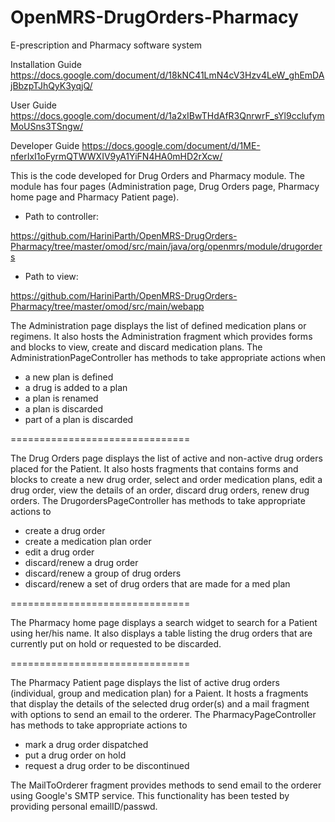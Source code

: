 # OpenMRS-DrugOrders-Pharmacy
E-prescription and Pharmacy software system

Installation Guide
https://docs.google.com/document/d/18kNC41LmN4cV3Hzv4LeW_ghEmDAjBbzpTJhQyK3yqjQ/

User Guide
https://docs.google.com/document/d/1a2xIBwTHdAfR3QnrwrF_sYl9cclufymMoUSns3TSngw/

Developer Guide
https://docs.google.com/document/d/1ME-nferIxI1oFyrmQTWWXIV9yA1YiFN4HA0mHD2rXcw/


This is the code developed for Drug Orders and Pharmacy module.
The module has four pages (Administration page, Drug Orders page, Pharmacy home page and Pharmacy Patient page).

- Path to controller: 

https://github.com/HariniParth/OpenMRS-DrugOrders-Pharmacy/tree/master/omod/src/main/java/org/openmrs/module/drugorders

- Path to view: 

https://github.com/HariniParth/OpenMRS-DrugOrders-Pharmacy/tree/master/omod/src/main/webapp


The Administration page displays the list of defined medication plans or regimens.
It also hosts the Administration fragment which provides forms and blocks to view, create and discard medication plans.
The AdministrationPageController has methods to take appropriate actions when 
 - a new plan is defined
 - a drug is added to a plan
 - a plan is renamed
 - a plan is discarded
 - part of a plan is discarded
 
 ===============================
 
The Drug Orders page displays the list of active and non-active drug orders placed for the Patient.
It also hosts fragments that contains forms and blocks to create a new drug order, select and order medication plans, edit a drug order, view the details of an order, discard drug orders, renew drug orders.
The DrugordersPageController has methods to take appropriate actions to
 - create a drug order
 - create a medication plan order
 - edit a drug order
 - discard/renew a drug order
 - discard/renew a group of drug orders
 - discard/renew a set of drug orders that are made for a med plan
 
 ===============================
  
 The Pharmacy home page displays a search widget to search for a Patient using her/his name.
 It also displays a table listing the drug orders that are currently put on hold or requested to be discarded.
  
 ===============================
  
 The Pharmacy Patient page displays the list of active drug orders (individual, group and medication plan) for a Paient.
 It hosts a fragments that display the details of the selected drug order(s) and a mail fragment with options to send an email to the orderer.
 The PharmacyPageController has methods to take appropriate actions to
  - mark a drug order dispatched
  - put a drug order on hold
  - request a drug order to be discontinued
  
  The MailToOrderer fragment provides methods to send email to the orderer using Google's SMTP service.
  This functionality has been tested by providing personal emailID/passwd.
